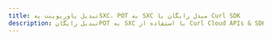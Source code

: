 ---title: تبدیل پاورپوینت بهSXC، POT به SXC مبدل رایگان یا Curl SDKdescription: تبدیل رایگانPOT به SXC با استفاده از Curl Cloud APIs & SDK. همچنین اسناد Microsoft PowerPoint را در Cloud ایجاد، ویرایش و رندر کنید.---